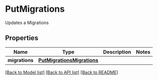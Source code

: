 # PutMigrations

Updates a Migrations
## Properties
Name | Type | Description | Notes
------------ | ------------- | ------------- | -------------
**migrations** | [**PutMigrationsMigrations**](PutMigrationsMigrations.md) |  | 

[[Back to Model list]](../README.md#documentation-for-models) [[Back to API list]](../README.md#documentation-for-api-endpoints) [[Back to README]](../README.md)


